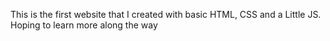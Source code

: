 This is the first website that I created with basic HTML, CSS and a Little JS. Hoping to learn more along the way
